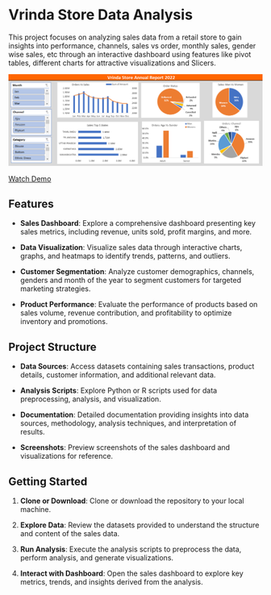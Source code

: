 # Vrinda Store Data Analysis

This project focuses on analyzing sales data from a retail store to gain insights into performance, channels, sales vs order, monthly sales, gender wise sales, etc through an interactive dashboard using features like pivot tables, different charts for attractive visualizations and Slicers.

![Store Sales](https://github.com/ailinabiswas/Interactive-Dashboard-with-Microsoft-Excel/blob/main/Vrinda%20Store%20Data%20Analysis/screenshot.PNG)


[Watch Demo](https://github.com/ailinabiswas/Interactive-Dashboard-with-Microsoft-Excel/blob/main/Vrinda%20Store%20Data%20Analysis/Screenrecording.gif)

## Features

- **Sales Dashboard**: Explore a comprehensive dashboard presenting key sales metrics, including revenue, units sold, profit margins, and more.

- **Data Visualization**: Visualize sales data through interactive charts, graphs, and heatmaps to identify trends, patterns, and outliers.

- **Customer Segmentation**: Analyze customer demographics, channels, genders and month of the year to segment customers for targeted marketing strategies.

- **Product Performance**: Evaluate the performance of products based on sales volume, revenue contribution, and profitability to optimize inventory and promotions.

## Project Structure

- **Data Sources**: Access datasets containing sales transactions, product details, customer information, and additional relevant data.

- **Analysis Scripts**: Explore Python or R scripts used for data preprocessing, analysis, and visualization.

- **Documentation**: Detailed documentation providing insights into data sources, methodology, analysis techniques, and interpretation of results.

- **Screenshots**: Preview screenshots of the sales dashboard and visualizations for reference.

## Getting Started

1. **Clone or Download**: Clone or download the repository to your local machine.

2. **Explore Data**: Review the datasets provided to understand the structure and content of the sales data.

3. **Run Analysis**: Execute the analysis scripts to preprocess the data, perform analysis, and generate visualizations.

4. **Interact with Dashboard**: Open the sales dashboard to explore key metrics, trends, and insights derived from the analysis.


